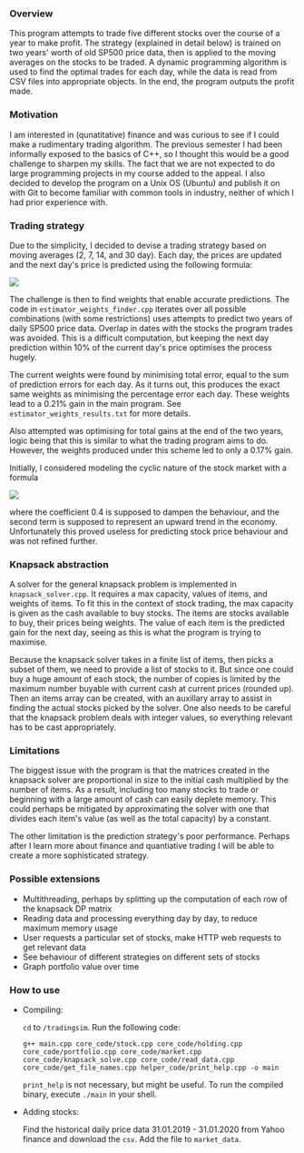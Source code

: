 ### Overview
This program attempts to trade five different stocks over the course of a year to make profit. The strategy (explained in detail below) is trained on two years' worth of old SP500 price data, then is applied to the moving averages on the stocks to be traded. A dynamic programming algorithm is used to find the optimal trades for each day, while the data is read from CSV files into appropriate objects. In the end, the program outputs the profit made. 

### Motivation
I am interested in (qunatitative) finance and was curious to see if I could make a rudimentary trading algorithm. The previous semester I had been informally exposed to the basics of C++, so I thought this would be a good challenge to sharpen my skills. The fact that we are not expected to do large programming projects in my course added to the appeal. I also decided to develop the program on a Unix OS (Ubuntu) and publish it on with Git to become familiar with common tools in industry, neither of which I had prior experience with. 

### Trading strategy
Due to the simplicity, I decided to devise a trading strategy based on moving averages (2, 7, 14, and 30 day). Each day, the prices are updated and the next day's price is predicted using the following formula: 

<img src="http://latex.codecogs.com/svg.latex?\text{prediction}=w_1*\text{MA}_2+w_2*\text{MA}_{7}+w_3*\text{MA}_{14}+w_4*\text{MA}_{30}" border="0"/>

The challenge is then to find weights that enable accurate predictions. The code in ```estimator_weights_finder.cpp``` iterates over all possible combinations (with some restrictions) uses attempts to predict two years of daily SP500 price data. Overlap in dates with the stocks the program trades was avoided. This is a difficult computation, but keeping the next day prediction within 10% of the current day's price optimises the process hugely.

The current weights were found by minimising total error, equal to the sum of prediction errors for each day. As it turns out, this produces the exact same weights as minimising the percentage error each day. These weights lead to a 0.21% gain in the main program. See ```estimator_weights_results.txt``` for more details.

Also attempted was optimising for total gains at the end of the two years, logic being that this is similar to what the trading program aims to do. However, the weights produced under this scheme led to only a 0.17% gain.

Initially, I considered modeling the cyclic nature of the stock market with a formula

<img src="http://latex.codecogs.com/svg.latex?p(x)=0.4*sin(\frac{2\pi*x}{365})+\frac{4}{365*100}" border="0"/>

where the coefficient 0.4 is supposed to dampen the behaviour, and the second term is supposed to represent an upward trend in the economy. Unfortunately this proved useless for predicting stock price behaviour and was not refined further.

### Knapsack abstraction
A solver for the general knapsack problem is implemented in ```knapsack_solver.cpp```. It requires a max capacity, values of items, and weights of items. To fit this in the context of stock trading, the max capacity is given as the cash available to buy stocks. The items are stocks available to buy, their prices being weights. The value of each item is the predicted gain for the next day, seeing as this is what the program is trying to maximise. 

Because the knapsack solver takes in a finite list of items, then picks a subset of them, we need to provide a list of stocks to it. But since one could buy a huge amount of each stock, the number of copies is limited by the maximum number buyable with current cash at current prices (rounded up). Then an items array can be created, with an auxillary array to assist in finding the actual stocks picked by the solver. One also needs to be careful that the knapsack problem deals with integer values, so everything relevant has to be cast appropriately.

### Limitations
The biggest issue with the program is that the matrices created in the knapsack solver are proportional in size to the initial cash multiplied by the number of items. As a result, including too many stocks to trade or beginning with a large amount of cash can easily deplete memory. This could perhaps be mitigated by approximating the solver with one that divides each item's value (as well as the total capacity) by a constant. 

The other limitation is the prediction strategy's poor performance. Perhaps after I learn more about finance and quantiative trading I will be able to create a more sophisticated strategy.

### Possible extensions
* Multithreading, perhaps by splitting up the computation of each row of the knapsack DP matrix
* Reading data and processing everything day by day, to reduce maximum memory usage
* User requests a particular set of stocks, make HTTP web requests to get relevant data
* See behaviour of different strategies on different sets of stocks
* Graph portfolio value over time

### How to use
* Compiling: 

  ```cd``` to ```/tradingsim```. Run the following code: 

  
  ```g++ main.cpp core_code/stock.cpp core_code/holding.cpp core_code/portfolio.cpp core_code/market.cpp core_code/knapsack_solve.cpp core_code/read_data.cpp core_code/get_file_names.cpp helper_code/print_help.cpp -o main```

  ```print_help``` is not necessary, but might be useful. 
  To run the compiled binary, execute ```./main``` in your shell.

* Adding stocks: 

  Find the historical daily price data 31.01.2019 - 31.01.2020 from Yahoo finance and download the ```csv```. Add the file to ```market_data```.
